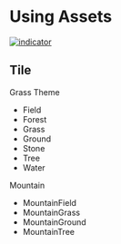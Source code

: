 # Using Assets
[![indicator](https://img.shields.io/badge/-Tasty%20Land%20Flat%20Nature%20%3E%20Using%20Assets-brightgreen)](#)

## Tile
Grass Theme
 * Field
 * Forest
 * Grass
 * Ground
 * Stone
 * Tree
 * Water

Mountain
 * MountainField
 * MountainGrass
 * MountainGround
 * MountainTree
